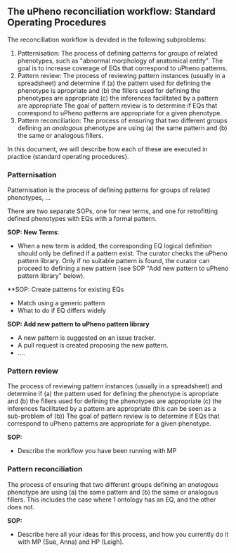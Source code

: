 ## The uPheno reconciliation workflow: Standard Operating Procedures


The reconciliation workflow is devided in the following subproblems:


1. Patternisation: The process of defining patterns for groups of related phenotypes, such as "abnormal morphology of anatomical entity". The goal is to increase
   coverage of EQs that correspond to uPheno patterns.
1. Pattern review: The process of reviewing pattern instances (usually in a spreadsheet) and determine if 
   (a) the pattern used for defining the phenotype is apropriate and
   (b) the fillers used for defining the phenotypes are appropriate
   (c) the inferences facilitated by a pattern are appropriate
   The goal of pattern review is to determine if EQs that correspond to uPheno patterns are appropriate for a given phenotype.
1. Pattern reconciliation: The process of ensuring that two different groups defining an _analogous_ phenotype are using (a) the same pattern and (b) the same or analogous fillers.

In this document, we will describe how each of these are executed in practice (standard operating procedures).


### Patternisation

Patternisation is the process of defining patterns for groups of related phenotypes, ...

There are two separate SOPs, one for new terms, and one for retrofitting defined phenotypes with EQs with a formal pattern.

**SOP: New Terms**:

- When a new term is added, the corresponding EQ logical definition should only be defined if a pattern exist. The curator checks the uPheno pattern library.
  Only if no suitable pattern is found, the curator can proceed to defining a new pattern (see SOP "Add new pattern to uPheno pattern library" below).

**SOP: Create patterns for existing EQs

- Match using a generic pattern
- What to do if EQ differs widely

**SOP: Add new pattern to uPheno pattern library**

- A new pattern is suggested on an issue tracker.
- A pull request is created proposing the new pattern.
- ....

### Pattern review

The process of reviewing pattern instances (usually in a spreadsheet) and determine if 
 (a) the pattern used for defining the phenotype is apropriate and
 (b) the fillers used for defining the phenotypes are appropriate
 (c) the inferences facilitated by a pattern are appropriate (this can be seen as a sub-problem of (b))
 The goal of pattern review is to determine if EQs that correspond to uPheno patterns are appropriate for a given phenotype.

**SOP:**

- Describe the workflow you have been running with MP

### Pattern reconciliation

The process of ensuring that two different groups defining an _analogous_ phenotype are using (a) the same pattern and (b) the same or analogous fillers. 
This includes the case where 1 ontology has an EQ, and the other does not.

**SOP:**

- Describe here all your ideas for this process, and how you currently do it with MP (Sue, Anna) and HP (Leigh).
